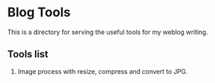 # Blog Tools

This is a directory for serving the useful tools for my weblog writing.

## Tools list

1. Image process with resize, compress and convert to JPG.
